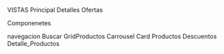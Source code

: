 VISTAS
Principal
Detalles
Ofertas

Componenetes

navegacion
Buscar
GridProductos
    Carrousel
        Card Productos
        Descuentos
Detalle_Productos